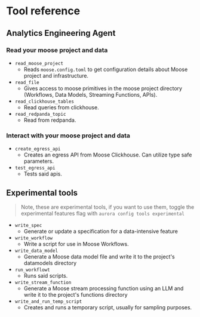 # Tool reference

## Analytics Engineering Agent

### Read your moose project and data

- `read_moose_project`
    - Reads `moose.config.toml` to get configuration details about Moose project and infrastructure.
- `read_file`
    - Gives access to moose primitives in the moose project directory (Workflows, Data Models, Streaming Functions, APIs).
- `read_clickhouse_tables`
    - Read queries from clickhouse.
- `read_redpanda_topic`
    - Read from redpanda.

### Interact with your moose project and data

- `create_egress_api`
    - Creates an egress API from Moose Clickhouse. Can utilize type safe parameters.
- `test_egress_api`
    - Tests said apis.

## Experimental tools

> Note, these are experimental tools, if you want to use them, toggle the experimental features flag with `aurora config tools experimental`
> 
- `write_spec`
    - Generate or update a specification for a data-intensive feature
- `write_workflow`
    - Write a script for use in Moose Workflows.
- `write_data_model`
    - Generate a Moose data model file and write it to the project's datamodels directory
- `run_workflowt`
    - Runs said scripts.
- `write_stream_function`
    - Generate a Moose stream processing function using an LLM and write it to the project's functions directory
- `write_and_run_temp_script`
    - Creates and runs a temporary script, usually for sampling purposes.